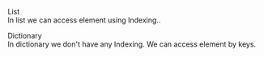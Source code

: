 List<br>
In list we can access element using Indexing..

Dictionary<br>
In dictionary we don't have any Indexing.
We can access element by keys.
